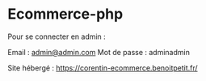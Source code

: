 # Ecommerce-php

Pour se connecter en admin :

Email : admin@admin.com
Mot de passe : adminadmin

Site hébergé : https://corentin-ecommerce.benoitpetit.fr/
